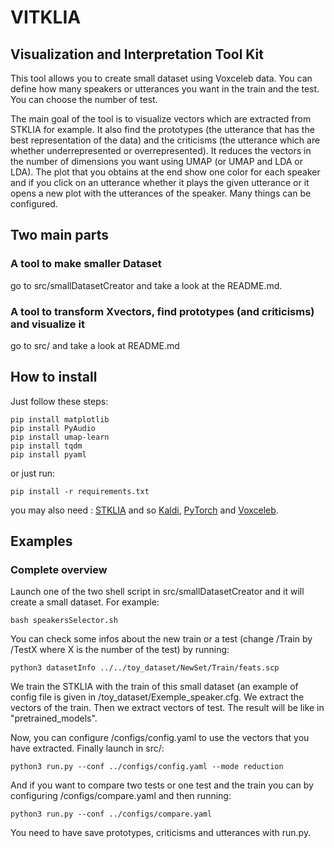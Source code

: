 # VITKLIA

## Visualization and Interpretation Tool Kit 

This tool allows you to create small dataset using Voxceleb data. You can define how many speakers or utterances you want in the train and the test. You can choose the number of test.

The main goal of the tool is to visualize vectors which are extracted from STKLIA for example. It also find the prototypes (the utterance that has the best representation of the data) and the criticisms (the utterance which are whether underrepresented or overrepresented). It reduces the vectors in the number of dimensions you want using UMAP (or UMAP and LDA or LDA). The plot that you obtains at the end show one color for each speaker and if you click on an utterance whether it plays the given utterance or it opens a new plot with the utterances of the speaker. Many things can be configured.

## Two main parts 

### A tool to make smaller Dataset

go to src/smallDatasetCreator and take a look at the README.md. 

### A tool to transform Xvectors, find prototypes (and criticisms) and visualize it

go to src/ and take a look at README.md

## How to install

Just follow these steps:
```
pip install matplotlib
pip install PyAudio
pip install umap-learn
pip install tqdm
pip install pyaml
```

or just run:
```
pip install -r requirements.txt
```

you may also need : [STKLIA](https://github.com/Chaanks/stklia/)
and so [Kaldi](https://kaldi-asr.org/doc/install.html), [PyTorch](https://pytorch.org/) and [Voxceleb](https://www.robots.ox.ac.uk/~vgg/data/voxceleb/).

## Examples 

### Complete overview

Launch one of the two shell script in src/smallDatasetCreator and it will create a small dataset.
For example: 
```
bash speakersSelector.sh
```
You can check some infos about the new train or a test (change /Train by /TestX where X is the number of the test) by running:
```
python3 datasetInfo ../../toy_dataset/NewSet/Train/feats.scp
```

We train the STKLIA with the train of this small dataset (an example of config file is given in /toy_dataset/Exemple_speaker.cfg. We extract the vectors of the train. Then we extract vectors of test. The result will be like in "pretrained_models".


Now, you can configure /configs/config.yaml to use the vectors that you have extracted. Finally launch in src/: 
```
python3 run.py --conf ../configs/config.yaml --mode reduction
```
And if you want to compare two tests or one test and the train you can by configuring /configs/compare.yaml and then running:
```
python3 run.py --conf ../configs/compare.yaml
```
You need to have save prototypes, criticisms and utterances with run.py.


